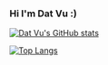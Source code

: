 ### Hi I'm Dat Vu :) 

[![Dat Vu's GitHub stats](https://github-readme-stats.vercel.app/api?username=datvuthanh)](https://github.com/datvuthanh/github-readme-stats)

[![Top Langs](https://github-readme-stats.vercel.app/api/top-langs/?username=datvuthanh&layout=compact)](https://github.com/datvuthanh/github-readme-stats)

